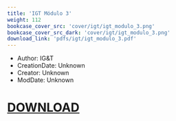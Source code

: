 ```yaml
---
title: 'IGT Módulo 3'
weight: 112
bookcase_cover_src: 'cover/igt/igt_modulo_3.png'
bookcase_cover_src_dark: 'cover/igt/igt_modulo_3.png'
download_link: 'pdfs/igt/igt_modulo_3.pdf'
---
```


- Author: IG&T
- CreationDate: Unknown
- Creator: Unknown
- ModDate: Unknown
# [DOWNLOAD](/pdfs/igt/igt_modulo_3.pdf)
